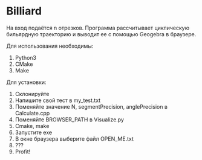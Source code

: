 # Billiard
На вход подаётся n отрезков. Программа рассчитывает циклическую бильярдную траекторию и выводит ее с помощью Geogebra в браузере.

Для использования необходимы:
1) Python3
2) CMake
3) Make

Для установки:
1) Склонируйте
2) Напишите свой тест в my_test.txt
3) Поменяйте значение N, segmentPrecision, anglePrecision в Calculate.cpp
4) Поменяйте BROWSER_PATH в Visualize.py
5) Cmake, make
6) Запустите exe
7) В окне браузера выберите файл OPEN_ME.txt
8) ???
9) Profit!
